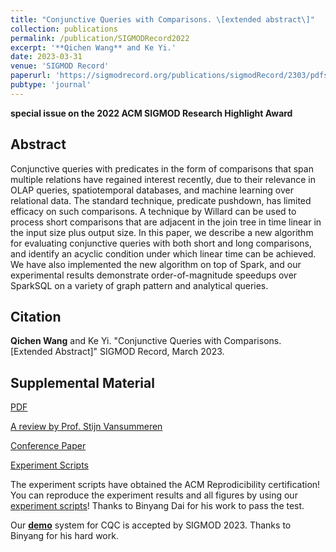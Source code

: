 ```yaml
---
title: "Conjunctive Queries with Comparisons. \[extended abstract\]"
collection: publications
permalink: /publication/SIGMODRecord2022
excerpt: '**Qichen Wang** and Ke Yi.'
date: 2023-03-31
venue: 'SIGMOD Record'
paperurl: 'https://sigmodrecord.org/publications/sigmodRecord/2303/pdfs/14_cqc-wang.pdf'
pubtype: 'journal'
---
```


**special issue on the 2022 ACM SIGMOD Research Highlight Award**

## Abstract

Conjunctive queries with predicates in the form of comparisons that span multiple relations have regained interest recently, due to their relevance in OLAP queries, spatiotemporal databases, and machine learning over relational data.  The standard technique, predicate pushdown, has limited efficacy on such comparisons.  A technique by Willard can be used to process short comparisons that are adjacent in the join tree in time linear in the input size plus output size.  In this paper, we describe a new algorithm for evaluating conjunctive queries with both short and long comparisons, and identify an acyclic condition under which linear time can be achieved.  We have also implemented the new algorithm on top of Spark, and our experimental results demonstrate order-of-magnitude speedups over SparkSQL on a variety of graph pattern and analytical queries.

## Citation

**Qichen Wang** and Ke Yi. "Conjunctive Queries with Comparisons. \[Extended Abstract\]" SIGMOD Record, March 2023. 

## Supplemental Material

[PDF](https://sigmodrecord.org/publications/sigmodRecord/2303/pdfs/14_cqc-wang.pdf)

[A review by Prof. Stijn Vansummeren](https://sigmodrecord.org/publications/sigmodRecord/2303/pdfs/13_tp-cqc-vansummeren.pdf)

[Conference Paper](https://www.cse.ust.hk/~yike/CQC.pdf)

[Experiment Scripts](https://github.com/hkustDB/SparkCQC)

The experiment scripts have obtained the ACM Reprodicibility certification! You can reproduce the experiment results and all figures by using our [experiment scripts](https://github.com/hkustDB/SparkCQC)!  Thanks to Binyang Dai for his work to pass the test.

Our [**demo**](/publication/SIGMOD23Demo) system for CQC is accepted by SIGMOD 2023.  Thanks to Binyang for his hard work. 

<!-- citation: 'Your Name, You. (2010). &quot;Paper Title Number 2.&quot; <i>Journal 1</i>. 1(2).'
This paper is about the number 2. The number 3 is left for future work.

[Download paper here](http://academicpages.github.io/files/paper2.pdf)

Recommended citation: Your Name, You. (2010). "Paper Title Number 2." <i>Journal 1</i>. 1(2). -->
